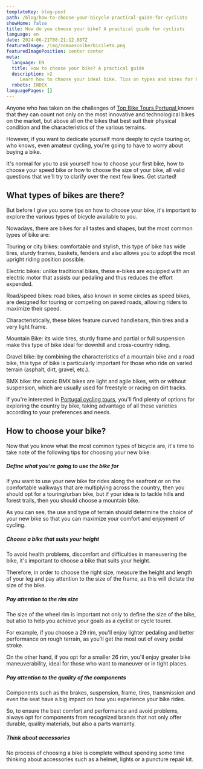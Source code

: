 ```yaml
---
templateKey: blog-post
path: /blog/how-to-choose-your-bicycle-practical-guide-for-cyclists
showHome: false
title: How do you choose your bike? A practical guide for cyclists
language: en
date: 2024-06-21T08:21:12.887Z
featuredImage: /img/comoescolherbicileta.png
featuredImagePosition: center center
meta:
  language: EN
  title: How to choose your bike? A practical guide
  description: >2
     Learn how to choose your ideal bike. Tips on types and sizes for beginners and experienced cyclists.
  robots: INDEX
languagePages: []
---
```

Anyone who has taken on the challenges of [Top Bike Tours Portugal ](https://topbiketoursportugal.com/)knows that they can count not only on the most innovative and technological bikes on the market, but above all on the bikes that best suit their physical condition and the characteristics of the various terrains.

However, if you want to dedicate yourself more deeply to cycle touring or, who knows, even amateur cycling, you're going to have to worry about buying a bike.

It's normal for you to ask yourself how to choose your first bike, how to choose your speed bike or how to choose the size of your bike, all valid questions that we'll try to clarify over the next few lines. Get started!

## What types of bikes are there?

But before I give you some tips on how to choose your bike, it's important to explore the various types of bicycle available to you.

Nowadays, there are bikes for all tastes and shapes, but the most common types of bike are:

Touring or city bikes: comfortable and stylish, this type of bike has wide tires, sturdy frames, baskets, fenders and also allows you to adopt the most upright riding position possible.

Electric bikes: unlike traditional bikes, these e-bikes are equipped with an electric motor that assists our pedaling and thus reduces the effort expended.

Road/speed bikes: road bikes, also known in some circles as speed bikes, are designed for touring or competing on paved roads, allowing riders to maximize their speed.

Characteristically, these bikes feature curved handlebars, thin tires and a very light frame.

Mountain Bike: its wide tires, sturdy frame and partial or full suspension make this type of bike ideal for downhill and cross-country riding.

Gravel bike: by combining the characteristics of a mountain bike and a road bike, this type of bike is particularly important for those who ride on varied terrain (asphalt, dirt, gravel, etc.).

BMX bike: the iconic BMX bikes are light and agile bikes, with or without suspension, which are usually used for freestyle or racing on dirt tracks.

If you're interested in [Portugal cycling tours](https://www.topbiketoursportugal.com/), you'll find plenty of options for exploring the country by bike, taking advantage of all these varieties according to your preferences and needs.

## How to choose your bike?

Now that you know what the most common types of bicycle are, it's time to take note of the following tips for choosing your new bike:

##### Define what you're going to use the bike for

If you want to use your new bike for rides along the seafront or on the comfortable walkways that are multiplying across the country, then you should opt for a touring/urban bike, but if your idea is to tackle hills and forest trails, then you should choose a mountain bike.

As you can see, the use and type of terrain should determine the choice of your new bike so that you can maximize your comfort and enjoyment of cycling.

##### Choose a bike that suits your height

To avoid health problems, discomfort and difficulties in maneuvering the bike, it's important to choose a bike that suits your height.

Therefore, in order to choose the right size, measure the height and length of your leg and pay attention to the size of the frame, as this will dictate the size of the bike.

##### Pay attention to the rim size

The size of the wheel rim is important not only to define the size of the bike, but also to help you achieve your goals as a cyclist or cycle tourer.

For example, if you choose a 29 rim, you'll enjoy lighter pedaling and better performance on rough terrain, as you'll get the most out of every pedal stroke.

On the other hand, if you opt for a smaller 26 rim, you'll enjoy greater bike maneuverability, ideal for those who want to maneuver or in tight places.

##### Pay attention to the quality of the components

Components such as the brakes, suspension, frame, tires, transmission and even the seat have a big impact on how you experience your bike rides.

So, to ensure the best comfort and performance and avoid problems, always opt for components from recognized brands that not only offer durable, quality materials, but also a parts warranty.

##### Think about accessories

No process of choosing a bike is complete without spending some time thinking about accessories such as a helmet, lights or a puncture repair kit.